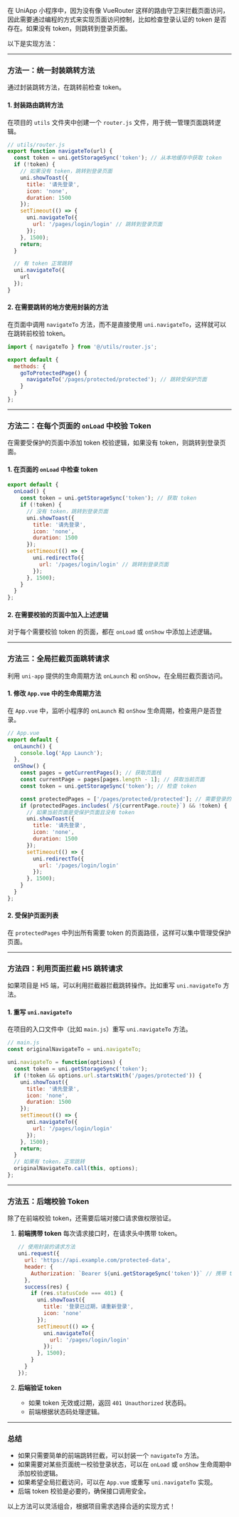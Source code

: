 在 UniApp 小程序中，因为没有像 VueRouter 这样的路由守卫来拦截页面访问，因此需要通过编程的方式来实现页面访问控制，比如检查登录认证的 token 是否存在。如果没有 token，则跳转到登录页面。

以下是实现方法：

------

### 方法一：统一封装跳转方法

通过封装跳转方法，在跳转前检查 token。

#### 1. **封装路由跳转方法**

在项目的 `utils` 文件夹中创建一个 `router.js` 文件，用于统一管理页面跳转逻辑。

```javascript
// utils/router.js
export function navigateTo(url) {
  const token = uni.getStorageSync('token'); // 从本地缓存中获取 token
  if (!token) {
    // 如果没有 token，跳转到登录页面
    uni.showToast({
      title: '请先登录',
      icon: 'none',
      duration: 1500
    });
    setTimeout(() => {
      uni.navigateTo({
        url: '/pages/login/login' // 跳转到登录页面
      });
    }, 1500);
    return;
  }

  // 有 token 正常跳转
  uni.navigateTo({
    url
  });
}
```

#### 2. **在需要跳转的地方使用封装的方法**

在页面中调用 `navigateTo` 方法，而不是直接使用 `uni.navigateTo`，这样就可以在跳转前校验 token。

```javascript
import { navigateTo } from '@/utils/router.js';

export default {
  methods: {
    goToProtectedPage() {
      navigateTo('/pages/protected/protected'); // 跳转受保护页面
    }
  }
};
```

------

### 方法二：在每个页面的 `onLoad` 中校验 Token

在需要受保护的页面中添加 token 校验逻辑，如果没有 token，则跳转到登录页面。

#### 1. **在页面的 `onLoad` 中检查 token**

```javascript
export default {
  onLoad() {
    const token = uni.getStorageSync('token'); // 获取 token
    if (!token) {
      // 没有 token，跳转到登录页面
      uni.showToast({
        title: '请先登录',
        icon: 'none',
        duration: 1500
      });
      setTimeout(() => {
        uni.redirectTo({
          url: '/pages/login/login' // 跳转到登录页面
        });
      }, 1500);
    }
  }
};
```

#### 2. **在需要校验的页面中加入上述逻辑**

对于每个需要校验 token 的页面，都在 `onLoad` 或 `onShow` 中添加上述逻辑。

------

### 方法三：全局拦截页面跳转请求

利用 `uni-app` 提供的生命周期方法 `onLaunch` 和 `onShow`，在全局拦截页面访问。

#### 1. **修改 `App.vue` 中的生命周期方法**

在 `App.vue` 中，监听小程序的 `onLaunch` 和 `onShow` 生命周期，检查用户是否登录。

```javascript
// App.vue
export default {
  onLaunch() {
    console.log('App Launch');
  },
  onShow() {
    const pages = getCurrentPages(); // 获取页面栈
    const currentPage = pages[pages.length - 1]; // 获取当前页面
    const token = uni.getStorageSync('token'); // 检查 token

    const protectedPages = ['/pages/protected/protected']; // 需要登录的页面
    if (protectedPages.includes(`/${currentPage.route}`) && !token) {
      // 如果当前页面是受保护页面且没有 token
      uni.showToast({
        title: '请先登录',
        icon: 'none',
        duration: 1500
      });
      setTimeout(() => {
        uni.redirectTo({
          url: '/pages/login/login'
        });
      }, 1500);
    }
  }
};
```

#### 2. **受保护页面列表**

在 `protectedPages` 中列出所有需要 token 的页面路径，这样可以集中管理受保护页面。

------

### 方法四：利用页面拦截 H5 跳转请求

如果项目是 H5 端，可以利用拦截器拦截跳转操作。比如重写 `uni.navigateTo` 方法。

#### 1. **重写 `uni.navigateTo`**

在项目的入口文件中（比如 `main.js`）重写 `uni.navigateTo` 方法。

```javascript
// main.js
const originalNavigateTo = uni.navigateTo;

uni.navigateTo = function(options) {
  const token = uni.getStorageSync('token');
  if (!token && options.url.startsWith('/pages/protected')) {
    uni.showToast({
      title: '请先登录',
      icon: 'none',
      duration: 1500
    });
    setTimeout(() => {
      uni.navigateTo({
        url: '/pages/login/login'
      });
    }, 1500);
    return;
  }
  // 如果有 token，正常跳转
  originalNavigateTo.call(this, options);
};
```

------

### 方法五：后端校验 Token

除了在前端校验 token，还需要后端对接口请求做权限验证。

1. **前端携带 token** 每次请求接口时，在请求头中携带 token。

   ```javascript
   // 使用封装的请求方法
   uni.request({
     url: 'https://api.example.com/protected-data',
     header: {
       Authorization: `Bearer ${uni.getStorageSync('token')}` // 携带 token
     },
     success(res) {
       if (res.statusCode === 401) {
         uni.showToast({
           title: '登录已过期，请重新登录',
           icon: 'none'
         });
         setTimeout(() => {
           uni.navigateTo({
             url: '/pages/login/login'
           });
         }, 1500);
       }
     }
   });
   ```

2. **后端验证 token**

   - 如果 token 无效或过期，返回 `401 Unauthorized` 状态码。
   - 前端根据状态码处理逻辑。

------

### 总结

- 如果只需要简单的前端跳转拦截，可以封装一个 `navigateTo` 方法。
- 如果需要对某些页面统一校验登录状态，可以在 `onLoad` 或 `onShow` 生命周期中添加校验逻辑。
- 如果希望全局拦截访问，可以在 `App.vue` 或重写 `uni.navigateTo` 实现。
- 后端 token 校验是必要的，确保接口调用安全。

以上方法可以灵活组合，根据项目需求选择合适的实现方式！
